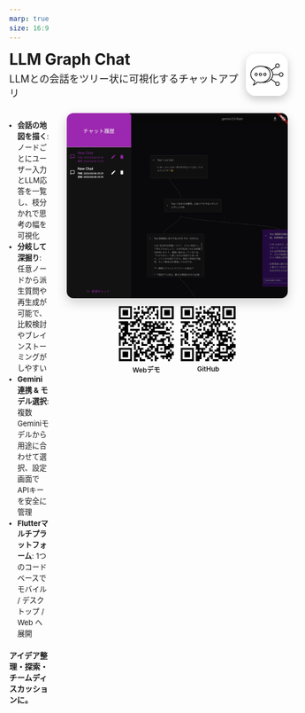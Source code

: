 ```yaml
---
marp: true
size: 16:9
---
```


<div style="display:flex; justify-content:space-between; align-items:center; margin-bottom:24px;">
  <div>
    <h1 style="margin:0;">LLM Graph Chat</h1>
    <p style="margin:4px 0 0; font-size:18px;">LLMとの会話をツリー状に可視化するチャットアプリ</p>
  </div>
  <img src="../web/icons/favicon.svg" style="width:64px; height:64px; box-shadow:0 6px 16px rgba(0,0,0,0.22); border-radius:18px; padding:6px; background:rgba(255,255,255,0.85);" alt="LLM Graph Chat Favicon" />
</div>

<div style="display:flex; gap:32px; align-items:flex-start;">
  <div style="flex:1;">
    <ul style="padding-left:1.1em; font-size:0.95em; line-height:1.5;">
      <li><strong>会話の地図を描く</strong>: ノードごとにユーザー入力とLLM応答を一覧し、枝分かれで思考の幅を可視化</li>
      <li><strong>分岐して深掘り</strong>: 任意ノードから派生質問や再生成が可能で、比較検討やブレインストーミングがしやすい</li>
      <li><strong>Gemini連携 & モデル選択</strong>: 複数Geminiモデルから用途に合わせて選択、設定画面でAPIキーを安全に管理</li>
      <li><strong>Flutterマルチプラットフォーム</strong>: 1つのコードベースでモバイル / デスクトップ / Web へ展開</li>
    </ul>
    <p style="margin-top:18px; font-weight:600;">アイデア整理・探索・チームディスカッションに。</p>
  </div>
  <div style="width:400px; display:flex; flex-direction:column; align-items:center; gap:14px;">
    <img src="../image.png" style="width:100%; border-radius:12px; box-shadow:0 8px 20px rgba(0,0,0,0.18);" alt="アプリのスクリーンショット" />
    <div style="display:flex; gap:12px; justify-content:center;">
      <div style="display:flex; flex-direction:column; align-items:center; gap:6px;">
        <img src="assets/web_demo_qr.png" style="width:100px;" alt="WebデモQRコード" />
        <span style="font-size:12px; font-weight:600;">Webデモ</span>
      </div>
      <div style="display:flex; flex-direction:column; align-items:center; gap:6px;">
        <img src="assets/github_repo_qr.png" style="width:100px;" alt="GitHubリポジトリQRコード" />
        <span style="font-size:12px; font-weight:600;">GitHub</span>
      </div>
    </div>
  </div>
</div>
